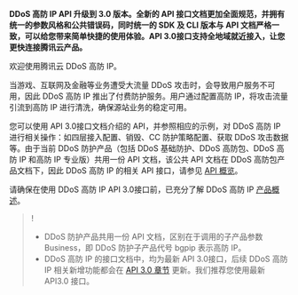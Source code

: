 **DDoS 高防 IP API 升级到 3.0 版本。全新的 API 接口文档更加全面规范，并拥有统一的参数风格和公共错误码，同时统一的 SDK 及 CLI 版本与 API 文档严格一致，可以给您带来简单快捷的使用体验。API 3.0接口支持全地域就近接入，让您更快连接腾讯云产品。**

欢迎使用腾讯云 DDoS 高防 IP。

当游戏、互联网及金融等业务遭受大流量 DDoS 攻击时，会导致用户服务不可用，因此 DDoS 高防 IP 推出了付费防护服务。用户通过配置高防 IP，将攻击流量引流到高防 IP 进行清洗，确保源站业务的稳定可用。

您可以使用 API 3.0接口文档介绍的 API，并参照相应的示例，对 DDoS 高防 IP 进行相关操作：如四层接入配置、销毁、CC 防护策略配置、获取 DDoS 攻击数据等。由于当前 DDoS 防护产品（包括 DDoS 基础防护、DDoS 高防包、DDoS 高防 IP 和高防 IP 专业版）共用一份 API 文档，该公共 API 文档在 DDoS 高防包产品文档下，因此 DDoS 高防 IP 的相关 API 接口，请参见 [API 概览](https://cloud.tencent.com/document/api/1021/39215)。

请确保在使用 DDoS 高防 IP API 3.0接口前，已充分了解 DDoS 高防 IP [产品概述](https://cloud.tencent.com/document/product/1014/31091)。
>!
>- DDoS 防护产品共用一份 API 文档，区别在于调用的子产品参数 Business，即 DDoS 防护子产品代号 bgpip 表示高防 IP。
>- DDoS 高防 IP 的接口文档中，均为最新 API 3.0接口，后续 DDoS 高防 IP 相关新增功能都会在 [API 3.0 章节](https://cloud.tencent.com/document/api/1021/39215) 更新。我们推荐您使用最新 API3.0 接口。
